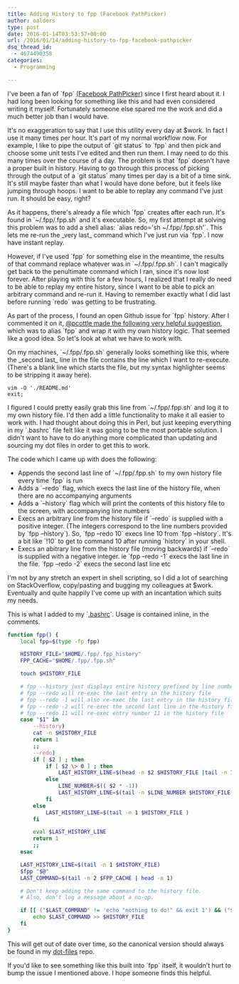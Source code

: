 ```yaml
---
title: Adding History to fpp (Facebook PathPicker)
author: oalders
type: post
date: 2016-01-14T03:53:57+00:00
url: /2016/01/14/adding-history-to-fpp-facebook-pathpicker
dsq_thread_id:
  - 4674490358
categories:
  - Programming

---
```

I've been a fan of \`fpp\` [(Facebook PathPicker](https://github.com/facebook/PathPicker)) since I first heard about it. I had long been looking for something like this and had even considered writing it myself. Fortunately someone else spared me the work and did a much better job than I would have.

It's no exaggeration to say that I use this utility every day at $work. In fact I use it many times per hour. It's part of my normal workflow now. For example, I like to pipe the output of \`git status\` to \`fpp\` and then pick and choose some unit tests I've edited and then run them. I may need to do this many times over the course of a day. The problem is that \`fpp\` doesn't have a proper built in history. Having to go through this process of picking through the output of a \`git status\` many times per day is a bit of a time sink. It's still maybe faster than what I would have done before, but it feels like jumping through hoops. I want to be able to replay any command I've just run. It should be easy, right?

As it happens, there's already a file which \`fpp\` creates after each run. It's found in \`~/.fpp/.fpp.sh\` and it's executable. So, my first attempt at solving this problem was to add a shell alias: \`alias redo='sh ~/.fpp/.fpp.sh'\`. This lets me re-run the \_very last\_ command which I've just run via \`fpp\`. I now have instant replay.

However, if I've used \`fpp\` for something else in the meantime, the results of that command replace whatever was in \`~/.fpp/.fpp.sh\`. I can't magically get back to the penultimate command which I ran, since it's now lost forever. After playing with this for a few hours, I realized that I really do need to be able to replay my entire history, since I want to be able to pick an arbitrary command and re-run it. Having to remember exactly what I did last before running \`redo\` was getting to be frustrating.

As part of the process, I found an open Github issue for \`fpp\` history. After I commented it on it, [@pcottle made the following very helpful suggestion](https://github.com/facebook/PathPicker/issues/171#issuecomment-160722643), which was to alias \`fpp\` and wrap it with my own history logic. That seemed like a good idea. So let's look at what we have to work with.

On my machines, \`~/.fpp/.fpp.sh\` generally looks something like this, where the \_second last\_ line in the file contains the line which I want to re-execute. (There's a blank line which starts the file, but my syntax highlighter seems to be stripping it away here).

```
vim -O './README.md'
exit;
```

I figured I could pretty easily grab this line from \`~/.fpp/.fpp.sh\` and log it to my own history file. I'd then add a little functionality to make it all easier to work with. I had thought about doing this in Perl, but just keeping everything in my \`.bashrc\` file felt like it was going to be the most portable solution. I didn't want to have to do anything more complicated than updating and sourcing my dot files in order to get this to work.

The code which I came up with does the following:

  * Appends the second last line of \`~/.fpp/.fpp.sh\` to my own history file every time \`fpp\` is run
  * Adds a \`&#8211;redo\` flag, which execs the last line of the history file, when there are no accompanying arguments
  * Adds a \`&#8211;history\` flag which will print the contents of this history file to the screen, with accompanying line numbers
  * Execs an arbitrary line from the history file if \`&#8211;redo\` is supplied with a positive integer. (The integers correspond to the line numbers provided by \`fpp &#8211;history\`). So, \`fpp &#8211;redo 10\` execs line 10 from \`fpp &#8211;history\`. It's a bit like \`!10\` to get to command 10 after running \`history\` in your shell.
  * Execs an abitrary line from the history file (moving backwards) if \`&#8211;redo\` is supplied with a negative integer. ie \`fpp &#8211;redo -1\` execs the last line in the file. \`fpp &#8211;redo -2\` execs the second last line etc

I'm not by any stretch an expert in shell scripting, so I did a lot of searching on StackOverflow, copy/pasting and bugging my colleagues at $work. Eventually and quite happily I've come up with an incantation which suits my needs.

This is what I added to my \`[.bashrc](https://github.com/oalders/dot-files/blob/master/bashrc)\`. Usage is contained inline, in the comments.

```bash
function fpp() {
    local fpp=$(type -fp fpp)

    HISTORY_FILE="$HOME/.fpp/.fpp_history"
    FPP_CACHE="$HOME/.fpp/.fpp.sh"

    touch $HISTORY_FILE

    # fpp --history just displays entire history prefixed by line numbers
    # fpp --redo will re-exec the last entry in the history file
    # fpp --redo -1 will also re-exec the last entry in the history file
    # fpp --redo -2 will re-exec the second last line in the history file
    # fpp --redo 11 will re-exec entry number 11 in the history file
    case "$1" in
        --history)
        cat -n $HISTORY_FILE
        return 1
        ;;
        --redo)
        if [ $2 ] ; then
            if [ $2 \> 0 ] ; then
                LAST_HISTORY_LINE=$(head -n $2 $HISTORY_FILE |tail -n 1)
            else
                LINE_NUMBER=$(( $2 * -1))
                LAST_HISTORY_LINE=$(tail -n $LINE_NUMBER $HISTORY_FILE | head -n 1)
            fi
        else
            LAST_HISTORY_LINE=$(tail -n 1 $HISTORY_FILE )
        fi

        eval $LAST_HISTORY_LINE
        return 1
        ;;
    esac

    LAST_HISTORY_LINE=$(tail -n 1 $HISTORY_FILE)
    $fpp "$@"
    LAST_COMMAND=$(tail -n 2 $FPP_CACHE | head -n 1)

    # Don't keep adding the same command to the history file.
    # Also, don't log a message about a no-op.

    if [[ ("$LAST_COMMAND" != 'echo "nothing to do!" && exit 1') && ("$LAST_COMMAND" != "$LAST_HISTORY_LINE") ]] ; then
        echo $LAST_COMMAND >> $HISTORY_FILE
    fi
}
```

This will get out of date over time, so the canonical version should always be found in my [dot-files](https://github.com/oalders/dot-files) repo.

If you'd like to see something like this built into \`fpp\` itself, it wouldn't hurt to bump the issue I mentioned above. I hope someone finds this helpful.
